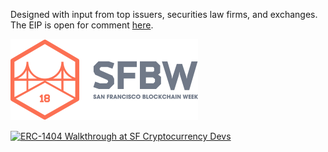 Designed with input from top issuers, securities law firms, and exchanges. 
The EIP is open for comment [here](https://github.com/ethereum/EIPs/issues/1404).

[![ERC-1404 Walkthrough at SF Blockchain Week](img/misc/blockchain-week-logo.png)](https://www.youtube.com/watch?v=qQQkn361niI)

[![ERC-1404 Walkthrough at SF Cryptocurrency Devs]()](https://www.youtube.com/watch?v=DCCXEQfX0w8)



